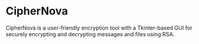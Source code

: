 # CipherNova
CipherNova is a user-friendly encryption tool with a Tkinter-based GUI for securely encrypting and decrypting messages and files using RSA.
